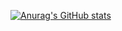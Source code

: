 [![Anurag's GitHub stats](https://github-readme-stats.vercel.app/api?username=PandaTryingCoding)](https://github.com/anuraghazra/github-readme-stats)
